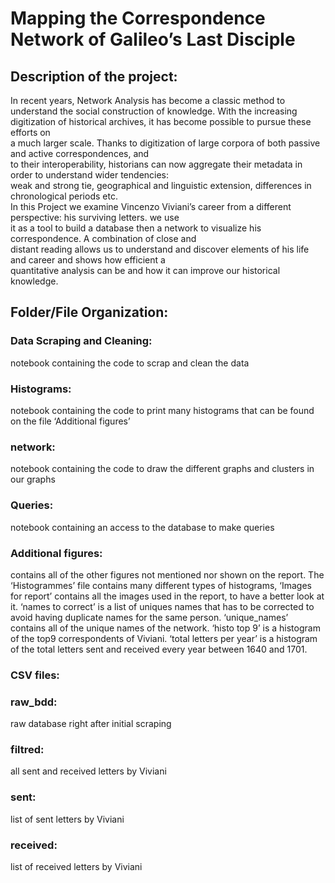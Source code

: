 <h1 class="code-line" data-line-start=0 data-line-end=1 ><a id="Mapping_the_Correspondence_Network_of_Galileos_Last_Disciple_0"></a>Mapping the Correspondence Network of Galileo’s Last Disciple</h1>
<h2 class="code-line" data-line-start=3 data-line-end=4 ><a id="Description_of_the_project_3"></a>Description of the project:</h2>
<p class="has-line-data" data-line-start="5" data-line-end="13">In recent years, Network Analysis has become a classic method to understand the social construction of knowledge. With the increasing digitization of historical archives, it has become possible to pursue these efforts on<br>
a much larger scale. Thanks to digitization of large corpora of both passive and active correspondences, and<br>
to their interoperability, historians can now aggregate their metadata in order to understand wider tendencies:<br>
weak and strong tie, geographical and linguistic extension, differences in chronological periods etc.<br>
In this Project we examine Vincenzo Viviani’s career from a different perspective: his surviving letters. we use<br>
it as a tool to build a database then a network to visualize his correspondence. A combination of close and<br>
distant reading allows us to understand and discover elements of his life and career and shows how efficient a<br>
quantitative analysis can be and how it can improve our historical knowledge.</p>
<h2 class="code-line" data-line-start=16 data-line-end=17 ><a id="FolderFile_Organization_16"></a>Folder/File Organization:</h2>
<h3 class="code-line" data-line-start=21 data-line-end=22 ><a id="Data_Cleaning_21"></a>Data Scraping and Cleaning:</h3>
<p class="has-line-data" data-line-start="22" data-line-end="23">notebook containing the code to scrap and clean the data</p>
<h3 class="code-line" data-line-start=23 data-line-end=24 ><a id="Histograms_23"></a>Histograms:</h3>
<p class="has-line-data" data-line-start="24" data-line-end="25">notebook containing the code to print many histograms that can be found on the file ‘Additional figures’</p>
<h3 class="code-line" data-line-start=25 data-line-end=26 ><a id="network_25"></a>network:</h3>
<p class="has-line-data" data-line-start="26" data-line-end="27">notebook containing the code to draw the different graphs and clusters in our graphs</p>
<h3 class="code-line" data-line-start=27 data-line-end=28 ><a id="Queries_27"></a>Queries:</h3>
<p class="has-line-data" data-line-start="28" data-line-end="29">notebook containing an access to the database to make queries</p>
<h3 class="code-line" data-line-start=29 data-line-end=30 ><a id="Additional_figures_29"></a>Additional figures:</h3>
<p class="has-line-data" data-line-start="30" data-line-end="31">contains all of the other figures not mentioned nor shown on the report. The ‘Histogrammes’ file contains many different types of histograms, ‘Images for report’ contains all the images used in the report, to have a better look at it. ‘names to correct’ is a list of uniques names that has to be corrected to avoid having duplicate names for the same person. ‘unique_names’ contains all of the unique names of the network. ‘histo top 9’ is a histogram of the top9 correspondents of Viviani. ‘total letters per year’ is a histogram of the total letters sent and received every year between 1640 and 1701.</p>
<h3 class="code-line" data-line-start=31 data-line-end=32 ><a id="CSV_files_31"></a>CSV files:</h3>
<h3 class="code-line" data-line-start=35 data-line-end=36 ><a id="filtred_id_35"></a>raw_bdd:</h3>
<p class="has-line-data" data-line-start="36" data-line-end="37">raw database right after initial scraping</p>
<h3 class="code-line" data-line-start=35 data-line-end=36 ><a id="filtred_id_35"></a>filtred:</h3>
<p class="has-line-data" data-line-start="36" data-line-end="37">all sent and received letters by Viviani</p>
<h3 class="code-line" data-line-start=37 data-line-end=38 ><a id="sent_id__37"></a>sent:</h3>
<p class="has-line-data" data-line-start="38" data-line-end="39">list of sent letters by Viviani</p>
<h3 class="code-line" data-line-start=39 data-line-end=40 ><a id="received_id_39"></a>received:</h3>
<p class="has-line-data" data-line-start="40" data-line-end="41">list of received letters by Viviani</p>
